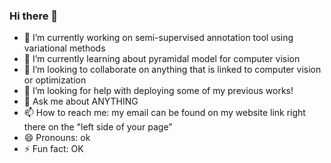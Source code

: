 ### Hi there 👋

<!--
**miki998/miki998** is a ✨ _special_ ✨ repository because its `README.md` (this file) appears on your GitHub profile.--> 


- 🔭 I’m currently working on semi-supervised annotation tool using variational methods
- 🌱 I’m currently learning about pyramidal model for computer vision
- 👯 I’m looking to collaborate on anything that is linked to computer vision or optimization
- 🤔 I’m looking for help with deploying some of my previous works!
- 💬 Ask me about ANYTHING
- 📫 How to reach me: my email can be found on my website link right there on the "left side of your page"
- 😄 Pronouns: ok
- ⚡ Fun fact: OK

